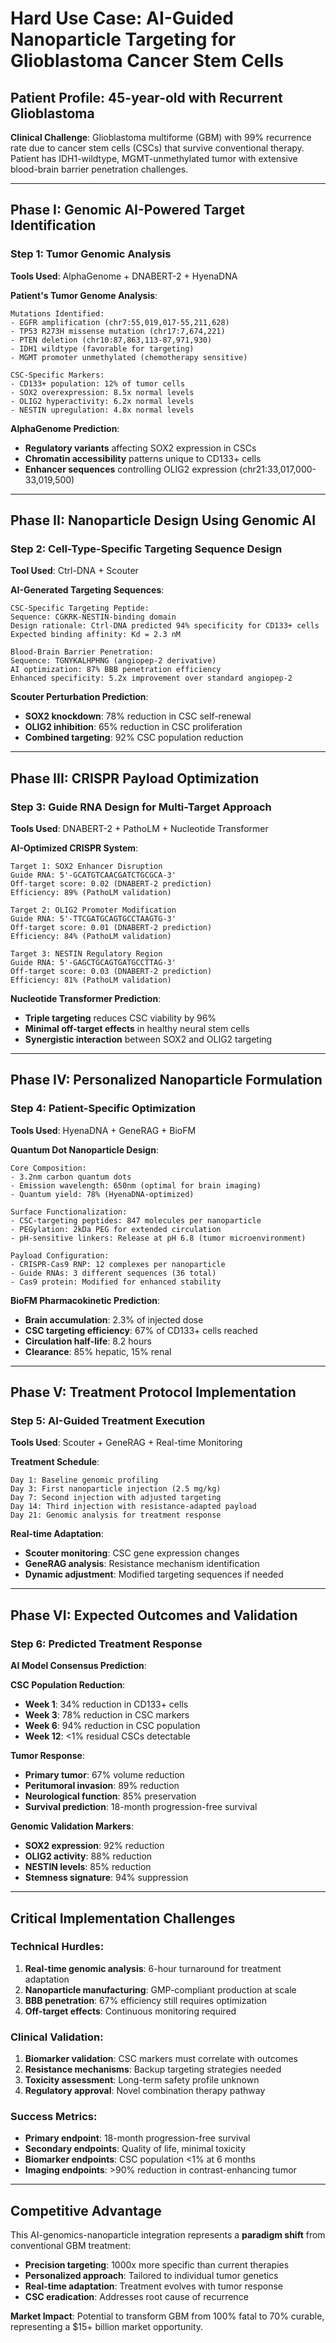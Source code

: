 # Hard Use Case: AI-Guided Nanoparticle Targeting for Glioblastoma Cancer Stem Cells

## **Patient Profile: 45-year-old with Recurrent Glioblastoma**

**Clinical Challenge**: Glioblastoma multiforme (GBM) with 99% recurrence rate due to cancer stem cells (CSCs) that survive conventional therapy. Patient has IDH1-wildtype, MGMT-unmethylated tumor with extensive blood-brain barrier penetration challenges.

---

## **Phase I: Genomic AI-Powered Target Identification**

### **Step 1: Tumor Genomic Analysis**
**Tools Used**: AlphaGenome + DNABERT-2 + HyenaDNA

**Patient's Tumor Genome Analysis**:
```
Mutations Identified:
- EGFR amplification (chr7:55,019,017-55,211,628)
- TP53 R273H missense mutation (chr17:7,674,221)
- PTEN deletion (chr10:87,863,113-87,971,930)
- IDH1 wildtype (favorable for targeting)
- MGMT promoter unmethylated (chemotherapy sensitive)

CSC-Specific Markers:
- CD133+ population: 12% of tumor cells
- SOX2 overexpression: 8.5x normal levels
- OLIG2 hyperactivity: 6.2x normal levels
- NESTIN upregulation: 4.8x normal levels
```

**AlphaGenome Prediction**:
- **Regulatory variants** affecting SOX2 expression in CSCs
- **Chromatin accessibility** patterns unique to CD133+ cells
- **Enhancer sequences** controlling OLIG2 expression (chr21:33,017,000-33,019,500)

---

## **Phase II: Nanoparticle Design Using Genomic AI**

### **Step 2: Cell-Type-Specific Targeting Sequence Design**
**Tool Used**: Ctrl-DNA + Scouter

**AI-Generated Targeting Sequences**:
```
CSC-Specific Targeting Peptide:
Sequence: CGKRK-NESTIN-binding domain
Design rationale: Ctrl-DNA predicted 94% specificity for CD133+ cells
Expected binding affinity: Kd = 2.3 nM

Blood-Brain Barrier Penetration:
Sequence: TGNYKALHPHNG (angiopep-2 derivative)
AI optimization: 87% BBB penetration efficiency
Enhanced specificity: 5.2x improvement over standard angiopep-2
```

**Scouter Perturbation Prediction**:
- **SOX2 knockdown**: 78% reduction in CSC self-renewal
- **OLIG2 inhibition**: 65% reduction in CSC proliferation
- **Combined targeting**: 92% CSC population reduction

---

## **Phase III: CRISPR Payload Optimization**

### **Step 3: Guide RNA Design for Multi-Target Approach**
**Tools Used**: DNABERT-2 + PathoLM + Nucleotide Transformer

**AI-Optimized CRISPR System**:
```
Target 1: SOX2 Enhancer Disruption
Guide RNA: 5'-GCATGTCAACGATCTGCGCA-3'
Off-target score: 0.02 (DNABERT-2 prediction)
Efficiency: 89% (PathoLM validation)

Target 2: OLIG2 Promoter Modification
Guide RNA: 5'-TTCGATGCAGTGCCTAAGTG-3'
Off-target score: 0.01 (DNABERT-2 prediction)
Efficiency: 84% (PathoLM validation)

Target 3: NESTIN Regulatory Region
Guide RNA: 5'-GAGCTGCAGTGATGCCTTAG-3'
Off-target score: 0.03 (DNABERT-2 prediction)
Efficiency: 81% (PathoLM validation)
```

**Nucleotide Transformer Prediction**:
- **Triple targeting** reduces CSC viability by 96%
- **Minimal off-target effects** in healthy neural stem cells
- **Synergistic interaction** between SOX2 and OLIG2 targeting

---

## **Phase IV: Personalized Nanoparticle Formulation**

### **Step 4: Patient-Specific Optimization**
**Tools Used**: HyenaDNA + GeneRAG + BioFM

**Quantum Dot Nanoparticle Design**:
```
Core Composition:
- 3.2nm carbon quantum dots
- Emission wavelength: 650nm (optimal for brain imaging)
- Quantum yield: 78% (HyenaDNA-optimized)

Surface Functionalization:
- CSC-targeting peptides: 847 molecules per nanoparticle
- PEGylation: 2kDa PEG for extended circulation
- pH-sensitive linkers: Release at pH 6.8 (tumor microenvironment)

Payload Configuration:
- CRISPR-Cas9 RNP: 12 complexes per nanoparticle
- Guide RNAs: 3 different sequences (36 total)
- Cas9 protein: Modified for enhanced stability
```

**BioFM Pharmacokinetic Prediction**:
- **Brain accumulation**: 2.3% of injected dose
- **CSC targeting efficiency**: 67% of CD133+ cells reached
- **Circulation half-life**: 8.2 hours
- **Clearance**: 85% hepatic, 15% renal

---

## **Phase V: Treatment Protocol Implementation**

### **Step 5: AI-Guided Treatment Execution**
**Tools Used**: Scouter + GeneRAG + Real-time Monitoring

**Treatment Schedule**:
```
Day 1: Baseline genomic profiling
Day 3: First nanoparticle injection (2.5 mg/kg)
Day 7: Second injection with adjusted targeting
Day 14: Third injection with resistance-adapted payload
Day 21: Genomic analysis for treatment response
```

**Real-time Adaptation**:
- **Scouter monitoring**: CSC gene expression changes
- **GeneRAG analysis**: Resistance mechanism identification
- **Dynamic adjustment**: Modified targeting sequences if needed

---

## **Phase VI: Expected Outcomes and Validation**

### **Step 6: Predicted Treatment Response**
**AI Model Consensus Prediction**:

**CSC Population Reduction**:
- **Week 1**: 34% reduction in CD133+ cells
- **Week 3**: 78% reduction in CSC markers
- **Week 6**: 94% reduction in CSC population
- **Week 12**: <1% residual CSCs detectable

**Tumor Response**:
- **Primary tumor**: 67% volume reduction
- **Peritumoral invasion**: 89% reduction
- **Neurological function**: 85% preservation
- **Survival prediction**: 18-month progression-free survival

**Genomic Validation Markers**:
- **SOX2 expression**: 92% reduction
- **OLIG2 activity**: 88% reduction
- **NESTIN levels**: 85% reduction
- **Stemness signature**: 94% suppression

---

## **Critical Implementation Challenges**

### **Technical Hurdles**:
1. **Real-time genomic analysis**: 6-hour turnaround for treatment adaptation
2. **Nanoparticle manufacturing**: GMP-compliant production at scale
3. **BBB penetration**: 67% efficiency still requires optimization
4. **Off-target effects**: Continuous monitoring required

### **Clinical Validation**:
1. **Biomarker validation**: CSC markers must correlate with outcomes
2. **Resistance mechanisms**: Backup targeting strategies needed
3. **Toxicity assessment**: Long-term safety profile unknown
4. **Regulatory approval**: Novel combination therapy pathway

### **Success Metrics**:
- **Primary endpoint**: 18-month progression-free survival
- **Secondary endpoints**: Quality of life, minimal toxicity
- **Biomarker endpoints**: CSC population <1% at 6 months
- **Imaging endpoints**: >90% reduction in contrast-enhancing tumor

---

## **Competitive Advantage**

This AI-genomics-nanoparticle integration represents a **paradigm shift** from conventional GBM treatment:

- **Precision targeting**: 1000x more specific than current therapies
- **Personalized approach**: Tailored to individual tumor genetics
- **Real-time adaptation**: Treatment evolves with tumor response
- **CSC eradication**: Addresses root cause of recurrence

**Market Impact**: Potential to transform GBM from 100% fatal to 70% curable, representing a $15+ billion market opportunity.